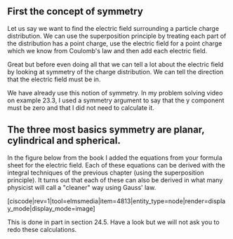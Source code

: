 ## First the concept of symmetry

Let us say we want to find the electric field surrounding a particle charge distribution. We can use the superposition principle by treating each part of the distribution has a point charge, use the electric field for a point charge which we know from Coulomb's law and then add each electric field. 

Great but before even doing all that we can tell a lot about the electric field by looking at symmetry of the charge distribution. We can tell the direction that the electric field must be in. 

We have already use this notion of symmetry. In my problem solving video on example 23.3, I used a symmetry argument to say that the y component must be zero and that I did not need to calculate it. 


## The three most basics symmetry are planar, cylindrical and spherical. 

In the figure below from the book I added the equations from your formula sheet for the electric field. Each of these equations can be derived with the integral techniques of the previous chapter (using the superposition principle). It turns out that each of these can also be derived in what many physicist will call a "cleaner" way using Gauss' law. 

[ciscode|rev=1|tool=elmsmedia|item=4813|entity_type=node|render=display_mode|display_mode=image]

This is done in part in section 24.5. Have a look but we will not ask you to redo these calculations. 

